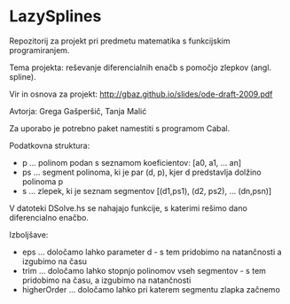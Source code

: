 LazySplines
=================
Repozitorij za projekt pri predmetu matematika s funkcijskim programiranjem.

Tema projekta: reševanje diferencialnih enačb s pomočjo zlepkov (angl. spline).

Vir in osnova za projekt: http://gbaz.github.io/slides/ode-draft-2009.pdf

Avtorja: Grega Gašperšič, Tanja Malić

Za uporabo je potrebno paket namestiti s programom Cabal.

Podatkovna struktura:
- p    ... polinom podan s seznamom koeficientov: [a0, a1, ... an]
- ps   ... segment polinoma, ki je par (d, p), kjer d predstavlja dolžino polinoma p
- s    ... zlepek, ki je seznam segmentov [(d1,ps1), (d2, ps2), ... (dn,psn)]

V datoteki DSolve.hs se nahajajo funkcije, s katerimi rešimo dano diferencialno enačbo.

Izboljšave:
- eps  ... določamo lahko parameter d - s tem pridobimo na natančnosti a izgubimo na času
- trim ... določamo lahko stopnjo polinomov vseh segmentov - s tem pridobimo na času, a izgubimo na natančnosti
- higherOrder ... določamo lahko pri katerem segmentu zlapka začnemo


